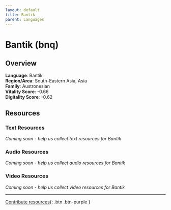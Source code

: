 ```yaml
---
layout: default
title: Bantik
parent: Languages
---
```


# Bantik (bnq)

## Overview

**Language**: Bantik  
**Region/Area**: South-Eastern Asia, Asia  
**Family**: Austronesian  
**Vitality Score**: -0.66  
**Digitality Score**: -0.62  

## Resources

### Text Resources
*Coming soon - help us collect text resources for Bantik*

### Audio Resources
*Coming soon - help us collect audio resources for Bantik*

### Video Resources
*Coming soon - help us collect video resources for Bantik*

---

[Contribute resources](https://fairtrain.github.io/){: .btn .btn-purple }
